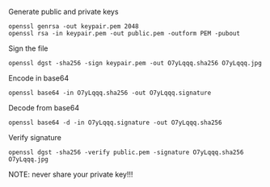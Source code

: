 Generate public and private keys

```
openssl genrsa -out keypair.pem 2048
openssl rsa -in keypair.pem -out public.pem -outform PEM -pubout
```

Sign the file 

```
openssl dgst -sha256 -sign keypair.pem -out O7yLqqq.sha256 O7yLqqq.jpg
```

Encode in base64

```
openssl base64 -in O7yLqqq.sha256 -out O7yLqqq.signature
```

Decode from base64
```
openssl base64 -d -in O7yLqqq.signature -out O7yLqqq.sha256
```

Verify signature
```
openssl dgst -sha256 -verify public.pem -signature O7yLqqq.sha256 O7yLqqq.jpg
```

NOTE: never share your private key!!!